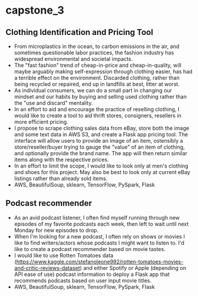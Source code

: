 # capstone_3

## Clothing Identification and Pricing Tool

* From microplastics in the ocean, to carbon emissions in the air, and sometimes questionable labor practices, the fashion industry has widespread environmental and societal impacts. 
* The "fast fashion" trend of cheap-in-price and cheap-in-quality, will maybe arguably making self-expression through clothing easier, has had a terrible effect on the environment. Discarded clothing, rather than being recycled or repaired, end up in landfills at best, litter at worst.
* As individual consumers, we can do a small part in changing our mindset and our habits by buying and selling used clothing rather than the "use and discard" mentality.
* In an effort to aid and encourage the practice of reselling clothing, I would like to create a tool to aid thrift stores, consigners, resellers in more efficient pricing.
* I propose to scrape clothing sales data from eBay, store both the image and some text data in AWS S3, and create a Flask app pricing tool. The interface will allow users to provide an image of an item, ostensibly a store/reseller/buyer trying to gauge the "value" of an item of clothing, and optionally provide the brand name. The app will then return similar items along with the respective prices.
* In an effort to limit the scope, I would like to look only at men's clothing and shoes for this project. May also be best to look only at current eBay listings rather than already sold items.
* AWS, BeautifulSoup, sklearn, TensorFlow, PySpark, Flask

## Podcast recommender

* As an avid podcast listener, I often find myself running through new episodes of my favorite podcasts each week, then left to wait until next Monday for new episodes to drop.
* When I'm looking for a new podcast, I often rely on shows or movies I like to find writers/actors whose podcasts I might want to listen to. I'd like to create a podcast recommender based on movie tastes.
* I would like to use Rotten Tomatoes data (https://www.kaggle.com/stefanoleone992/rotten-tomatoes-movies-and-critic-reviews-dataset) and either Spotify or Apple (depending on API ease of use) podcast information to deploy a Flask app that recommends podcasts based on user input movie titles.
* AWS, BeautifulSoup, sklearn, TensorFlow, PySpark, Flask
